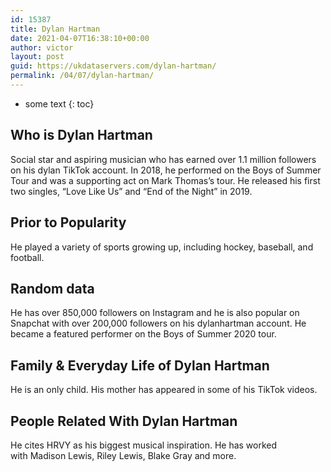 ```yaml
---
id: 15387
title: Dylan Hartman
date: 2021-04-07T16:38:10+00:00
author: victor
layout: post
guid: https://ukdataservers.com/dylan-hartman/
permalink: /04/07/dylan-hartman/
---
```


* some text
{: toc}


## Who is Dylan Hartman



Social star and aspiring musician who has earned over 1.1 million followers on his dylan TikTok account. In 2018, he performed on the Boys of Summer Tour and was a supporting act on Mark Thomas&#8217;s tour. He released his first two singles, &#8220;Love Like Us&#8221; and &#8220;End of the Night&#8221; in 2019. 

                
                
                
## Prior to Popularity



He played a variety of sports growing up, including hockey, baseball, and football. 

                
                
                
## Random data



He has over 850,000 followers on Instagram and he is also popular on Snapchat with over 200,000 followers on his dylanhartman account. He became a featured performer on the Boys of Summer 2020 tour. 

                
                
                
## Family & Everyday Life of Dylan Hartman



He is an only child. His mother has appeared in some of his TikTok videos. 

                
                
                
## People Related With Dylan Hartman



He cites HRVY as his biggest musical inspiration. He has worked with Madison Lewis, Riley Lewis, Blake Gray and more. 

                
              
            
          
          
          